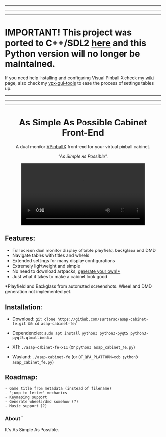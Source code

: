 <hr><hr><hr>

# IMPORTANT! This project was ported to C++/SDL2 [here](https://github.com/surtarso/ASAPCabinetFE/) and **this Python version will no longer be maintained**.

If you need help installing and configuring Visual Pinball X check my [wiki](https://github.com/surtarso/vpx-gui-tools/wiki/Visual-Pinball-X-on-Debian-Linux) page, also check my [vpx-gui-tools](https://github.com/surtarso/vpx-gui-tools/) to ease the process of settings tables up.

<hr><hr><hr>
<h1 align="center">As Simple As Possible Cabinet Front-End</h1>

<p align="center">A dual monitor <a href="https://github.com/vpinball/vpinball">VPinballX</a> front-end for your virtual pinball cabinet.</p>
<p align="center"><i>"As Simple As Possible".</i></p>

<div align="center">
  <video src="https://github.com/user-attachments/assets/f376adfc-9481-4237-b67c-2585570cee4c" width="400" />
</div>

## Features:
- Full screen dual monitor display of table playfield, backglass and DMD
- Navigate tables with titles and wheels
- Extended settings for many display configurations
- Extremely lightweight and simple
- No need to download artpacks, [generate your own!*](https://github.com/surtarso/asap-cabinet-fe/tree/main/media_tools)
- Just what it takes to make a cabinet look good

*Playfield and Backglass from automated screenshots. Wheel and DMD generation not implemented yet.

## Installation:

- Download: `git clone https://github.com/surtarso/asap-cabinet-fe.git && cd asap-cabinet-fe/`

- Dependencies: `sudo apt install python3 python3-pyqt5 python3-pyqt5.qtmultimedia`

- X11: `./asap-cabinet-fe-x11` (or `python3 asap_cabinet_fe.py`)

- Wayland: `./asap-cabinet-fe` (or `QT_QPA_PLATFORM=xcb python3 asap_cabinet_fe.py`)

## Roadmap:
    - Game title from metadata (instead of filename)
    - 'jump to letter' mechanics
    - Keymaping support
    - Generate wheels/dmd somehow (?)
    - Music support (?)

### About¨

It's As Simple As Possible. 
